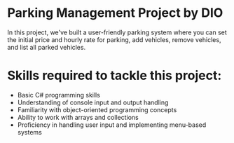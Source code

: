 # Parking Management Project by DIO


In this project, we've built a user-friendly parking system where you can set the initial price and hourly rate for parking, add vehicles, remove vehicles, and list all parked vehicles.

# Skills required to tackle this project:

- Basic C# programming skills
- Understanding of console input and output handling
- Familiarity with object-oriented programming concepts
- Ability to work with arrays and collections
- Proficiency in handling user input and implementing menu-based systems
